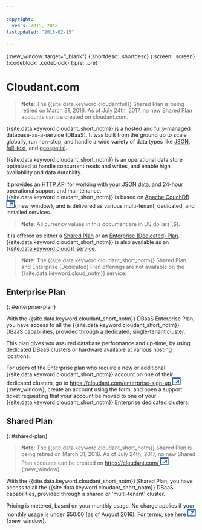 ```yaml
---

copyright:
  years: 2015, 2018
lastupdated: "2018-02-15"

---
```


{:new_window: target="_blank"}
{:shortdesc: .shortdesc}
{:screen: .screen}
{:codeblock: .codeblock}
{:pre: .pre}

<!-- Acrolinx: 2017-03-16 -->

# Cloudant.com

> **Note**: The {{site.data.keyword.cloudantfull}} Shared Plan is being retired on March 31, 2018. 
As of July 24th, 2017, no new Shared Plan accounts can be created on cloudant.com. 

{{site.data.keyword.cloudant_short_notm}} is a hosted and fully-managed database-as-a-service (DBaaS). 
It was built from the ground up to scale globally, run non-stop, and handle a wide variety of data types 
like [JSON](../basics/index.html#json),
[full-text](../api/cloudant_query.html#creating-an-index),
and [geospatial](../api/cloudant-geo.html).

{{site.data.keyword.cloudant_short_notm}} is an operational data store optimized to handle concurrent 
reads and writes, and enable high availability and data durability.

It provides an [HTTP API](../basics/index.html#http-api) for working with your 
[JSON](../basics/index.html#json) data, and 24-hour operational support and maintenance. 
{{site.data.keyword.cloudant_short_notm}} is based on 
[Apache CouchDB ![External link icon](../images/launch-glyph.svg "External link icon")](http://couchdb.apache.org/){:new_window}, 
and is delivered as various multi-tenant, dedicated, and installed services.

> **Note**: All currency values in this document are in US dollars ($).

It is offered as either a [Shared Plan](#shared-plan) or an 
[Enterprise (Dedicated) Plan](#enterprise-plan). {{site.data.keyword.cloudant_short_notm}} 
is also available as an [{{site.data.keyword.cloud}} service](https://www.ibm.com/cloud/).

> **Note**: The {{site.data.keyword.cloudant_short_notm}} Shared Plan and Enterprise (Dedicated) Plan 
offerings are not available on the {{site.data.keyword.cloud_notm}} service.

## Enterprise Plan
{: #enterprise-plan}

With the {{site.data.keyword.cloudant_short_notm}} DBaaS Enterprise Plan, you have access to all the 
{{site.data.keyword.cloudant_short_notm}} DBaaS capabilities, provided through a dedicated, 
single-tenant cluster.

This plan gives you assured database performance and up-time, by using dedicated DBaaS clusters or 
hardware available at various hosting locations.

For users of the Enterprise plan who require a new or additional {{site.data.keyword.cloudant_short_notm}} 
account on one of their dedicated clusters, go to 
[https://cloudant.com/enterprise-sign-up ![External link icon](../images/launch-glyph.svg "External link icon")](https://cloudant.com/enterprise-sign-up){:new_window}, 
create an account using the form, and open a support ticket requesting that your account be moved to one of your 
{{site.data.keyword.cloudant_short_notm}} Enterprise dedicated clusters. 

## Shared Plan
{: #shared-plan}

> **Note**: The {{site.data.keyword.cloudant_short_notm}} Shared Plan is being retired on March 31, 2018. 
As of July 24th, 2017, no new Shared Plan accounts can be created on 
[https://cloudant.com/ ![External link icon](../images/launch-glyph.svg "External link icon")](https://cloudant.com/){:new_window}. 

With the {{site.data.keyword.cloudant_short_notm}} Shared Plan, you have access to all the 
{{site.data.keyword.cloudant_short_notm}} DBaaS capabilities, provided through a shared or 'multi-tenant' cluster.

Pricing is metered, based on your monthly usage. No charge applies if your monthly usage is 
under $50.00 (as of August 2016). For terms, see [here ![External link icon](../images/launch-glyph.svg "External link icon")](https://cloudant.com/assets/terms.pdf){:new_window}. 
   
      
         